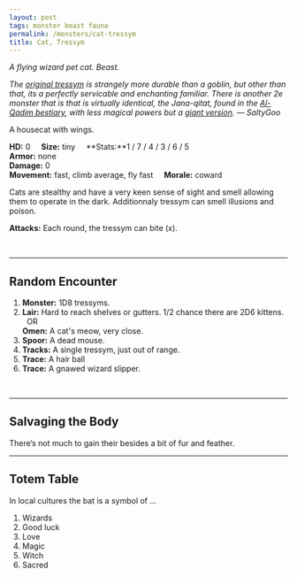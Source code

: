 ```yaml
---
layout: post
tags: monster beast fauna
permalink: /monsters/cat-tressym
title: Cat, Tressym
---
```


*A flying wizard pet cat. Beast.*

<span class="alchemy"> *The [original tressym](http://adnd.geoshitties.installgentoo.com/mm/tressym.html) is strangely more durable than a goblin, but other than that, its a perfectly servicable and enchanting familiar. There is another 2e monster that is that is virtually identical, the Jana-qitat, found in the [Al-Qadim bestiary](http://adnd.geoshitties.installgentoo.com/mm/catwinge.html), with less magical powers but a [giant version](https://saltygoo.github.io/monsters/cat-tressym-giant). — SaltyGoo* </span>

A housecat with wings.

**HD:** 0  &nbsp; &nbsp;  **Size:** tiny &nbsp; &nbsp; **Stats:**1 / 7 / 4 / 3 / 6 / 5 <br>
**Armor:** none <br>
**Damage:** 0 <br>
**Movement:** fast, climb average, fly fast &nbsp; &nbsp; **Morale:** coward <br>

Cats are stealthy and have a very keen sense of sight and smell allowing them to operate in the dark. Additionnaly tressym can smell illusions and poison.

**Attacks:** Each round, the tressym can bite (x).

<br>

---

## Random Encounter

1. **Monster:** 1D8 tressyms.
1. **Lair:** Hard to reach shelves or gutters. 1/2 chance there are 2D6 kittens. <br>	&nbsp; OR <br>	**Omen:** A cat's meow, very close.
1. **Spoor:** A dead mouse.
1. **Tracks:** A single tressym, just out of range.
1. **Trace:** A hair ball
1. **Trace:** A gnawed wizard slipper.

<br>

---

## Salvaging the Body

There’s not much to gain their besides a bit of fur and feather.

---

## Totem Table

In local cultures the bat is a symbol of ...

1. Wizards
1. Good luck
1. Love
1. Magic
1. Witch
1. Sacred 


